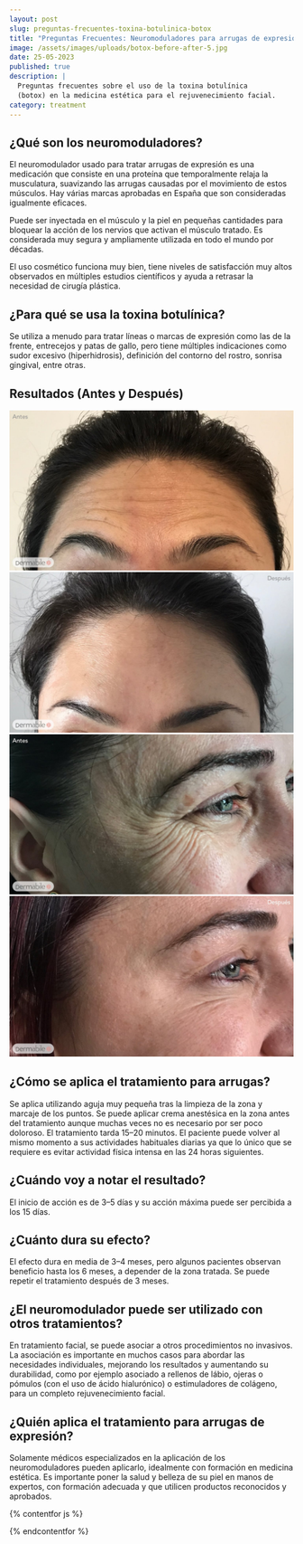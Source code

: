 ```yaml
---
layout: post
slug: preguntas-frecuentes-toxina-botulinica-botox
title: "Preguntas Frecuentes: Neuromoduladores para arrugas de expresión"
image: /assets/images/uploads/botox-before-after-5.jpg
date: 25-05-2023
published: true
description: |
  Preguntas frecuentes sobre el uso de la toxina botulínica
  (botox) en la medicina estética para el rejuvenecimiento facial.
category: treatment
---
```

## ¿Qué son los neuromoduladores?

El neuromodulador usado para tratar arrugas de expresión es una  medicación que consiste en una proteína que temporalmente relaja la musculatura, suavizando las arrugas causadas por el movimiento de estos músculos. Hay várias marcas aprobadas en España que son consideradas igualmente eficaces.

Puede ser inyectada en el músculo y la piel en pequeñas cantidades para bloquear
la acción de los nervios que activan el músculo tratado. Es considerada muy
segura y ampliamente utilizada en todo el mundo por décadas. 

El uso cosmético funciona muy bien, tiene niveles de satisfacción muy altos
observados en múltiples estudios científicos y ayuda a retrasar la necesidad de
cirugía plástica.

## ¿Para qué se usa la toxina botulínica?

Se utiliza a menudo para tratar líneas o marcas de expresión como las de la
frente, entrecejos y patas de gallo, pero tiene múltiples indicaciones como
sudor excesivo (hiperhidrosis), definición del contorno del rostro, sonrisa
gingival, entre otras.

## Resultados (Antes y Después)

![Botox frente antes](/assets/images/uploads/l-antes.jpg)
![Botox frente despues](/assets/images/uploads/l-depois.jpg)
![Botox patas gallo antes](/assets/images/uploads/v-antes.jpg)
![Botox patas gallos despues](/assets/images/uploads/v-depois.jpg)

## ¿Cómo se aplica el tratamiento para arrugas?

Se aplica utilizando aguja muy pequeña tras la limpieza de la zona y marcaje de
los puntos. Se puede aplicar crema anestésica en la zona antes del tratamiento
aunque muchas veces no es necesario por ser poco doloroso. El tratamiento tarda
15–20 minutos. El paciente puede volver al mismo momento a sus actividades
habituales diarias ya que lo único que se requiere es evitar  actividad física
intensa en las 24 horas siguientes. 

## ¿Cuándo voy a notar el resultado?

El inicio de acción es de 3–5 días y su acción máxima puede ser percibida a los
15 días. 

## ¿Cuánto dura su efecto?

El efecto dura en media de 3–4 meses, pero algunos pacientes observan beneficio
hasta los 6 meses, a depender de la zona tratada. Se puede repetir el
tratamiento después de 3 meses.

## ¿El neuromodulador puede ser utilizado con otros tratamientos?

En tratamiento facial, se puede asociar a otros
procedimientos no invasivos.  La asociación es importante en muchos casos para
abordar las necesidades individuales, mejorando los resultados y aumentando su
durabilidad, como por ejemplo asociado a rellenos de lábio, ojeras o pómulos
(con el uso de ácido hialurónico) o estimuladores de colágeno, para un completo
rejuvenecimiento facial. 

## ¿Quién aplica el tratamiento para arrugas de expresión?

Solamente médicos especializados en la aplicación de los neuromoduladores pueden
aplicarlo, idealmente con formación en medicina estética.  Es importante poner
la salud y belleza de su piel en manos de expertos, con formación adecuada y que
utilicen productos reconocidos y aprobados. 

{% contentfor js %}

  <script type="application/ld+json">
    {
      "@context": "https://schema.org",
      "@type": "FAQPage",
      "breadcrumb": {
        "@context": "https://schema.org",
        "@type": "BreadcrumbList",
        "itemListElement": [{
          "@type": "ListItem",
          "position": 1,
          "name": "Tratamientos",
          "item": "https://www.dermabile.es/tratamientos"
        },
        {
          "@type": "ListItem",
          "position": 2,
          "name": "Toxina botulínica (Botox)",
          "item": "https://www.dermabile.es/tratamientos/preguntas-frecuentes-toxina-botulinica-botox"
        }]
      },
      "mainEntity": [
        {
          "@type": "Question",
          "name": "¿Qué es la toxina botulínica?",
          "acceptedAnswer": {
            "@type": "Answer",
            "text": "La toxina botulínica es una medicación que consiste en una proteína que temporalmente relaja la musculatura, suavizando las arrugas causadas por el movimiento de estos músculos. Puede ser inyectada en el músculo y la piel en pequeñas cantidades para bloquear la acción de los nervios que activan el músculo tratado. El uso cosmético tiene niveles de satisfacción muy altos y ayuda a retrasar la necesidad de cirugía plástica."
          }
        },
        {
          "@type": "Question",
          "name": "¿Para qué se usa la toxina botulínica?",
          "acceptedAnswer": {
            "@type": "Answer",
            "text": "Se utiliza a menudo para tratar líneas o marcas de expresión como las de la frente, entrecejos y patas de gallo, pero tiene múltiples indicaciones como sudor excesivo (hiperhidrosis), definición del contorno del rostro, sonrisa gingival, entre otras."
          }
        },
        {
          "@type": "Question",
          "name": "¿Cómo se aplica?",
          "acceptedAnswer": {
            "@type": "Answer",
            "text": "Se aplica utilizando aguja muy pequeña tras la limpieza de la zona y marcaje de los puntos. Se puede aplicar crema anestésica en la zona antes del tratamiento aunque muchas veces no es necesario por ser poco doloroso. El tratamiento tarda 15–20 minutos. El paciente puede volver al mismo momento a sus actividades habituales diarias ya que lo único que se requiere es evitar  actividad física intensa en las 24 horas siguientes."
          }
        },
        {
          "@type": "Question",
          "name": "¿Cuándo voy a notar el resultado?",
          "acceptedAnswer": {
            "@type": "Answer",
            "text": "El inicio de acción es de 3–5 días y su acción máxima puede ser percibida a los 15 días."
          }
        },
        {
          "@type": "Question",
          "name": "¿Cuánto dura su efecto?",
          "acceptedAnswer": {
            "@type": "Answer",
            "text": "El efecto dura en media de 3–4 meses, pero algunos pacientes observan beneficio hasta los 6 meses, a depender de la zona tratada. Se puede repetir el tratamiento después de 3 meses."
          }
        },
        {
          "@type": "Question",
          "name": "¿La toxina botulínica puede ser utilizada con otros tratamientos?",
          "acceptedAnswer": {
            "@type": "Answer",
            "text": "En tratamiento facial, se puede utilizar toxina botulínica asociada a otros procedimientos no invasivos.  La asociación es importante en muchos casos para abordar las necesidades individuales, mejorando los resultados y aumentando su durabilidad, como por ejemplo asociado a rellenos de lábio, ojeras o pómulos (con el uso de ácido hialurónico) o estimuladores de colágeno, para un completo rejuvenecimiento facial."
          }
        },
        {
          "@type": "Question",
          "name": "¿Quién aplica la toxina botulínica?",
          "acceptedAnswer": {
            "@type": "Answer",
            "text": "Solamente médicos especializados en la aplicación de toxina botulínica pueden aplicarlo, idealmente con formación en medicina estética.  Es importante poner la salud y belleza de su piel en manos de expertos, con formación adecuada y que utilicen productos reconocidos y aprobados."
          }
        }
      ]
    }
  </script>

{% endcontentfor %}